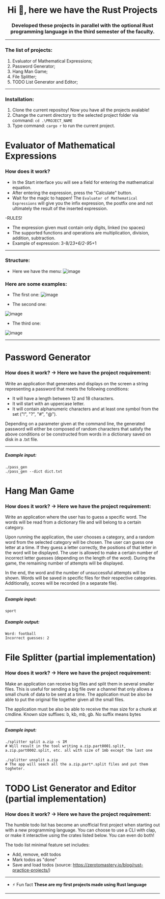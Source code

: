 <h1 align="center">Hi 👋, here we have the Rust Projects</h1>
<h3 align="center">Developed these projects in parallel with the optional Rust programming language in the third semester of the faculty.</h3>

---

<h3 align="left">The list of projects:</h3>

1. Evaluator of Mathematical Expressions;
2. Password Generator;
3. Hang Man Game;
4. File Splitter;
5. TODO List Generator and Editor;

---

<h3 align="left">Installation:</h3>

1. Clone the current repositoy! Now you have all the projects avalable!
2. Change the current directory to the selected project folder via command: ```cd .\PROJECT_NAME```
3. Type command: ```cargo r``` to run the current project.


# Evaluator of Mathematical Expressions

<h3 align="left">How does it work?</h3>

- In the Start interface you will see a field for entering the mathematical equation.
- After entering the expression, press the "Calculate" button.
- Wait for the magic to happen! The ``Evaluator of Mathematical Expressions`` will give you the infix expression, the postfix one and not ultimately the result of the inserted expression.
  
-RULES!

- The expression given must contain only digits, linked (no spaces)
- The supported functions and operations are multiplication, division, addition, subtraction.
- Example of expression: 3-8/2*3+6/2-9*5+1

---

<h3 align="left">Structure:</h3>

- Here we have the menu:
![image](https://github.com/AndromedaOMA/Rust-Language---Projects/assets/116078879/201c45a7-3597-4052-bf4d-0767b92e7044)

<h3 align="left">Here are some examples:</h3>

- The first one:
![image](https://github.com/AndromedaOMA/Rust-Language---Projects/assets/116078879/d2fc8d9e-1714-4dc6-99cc-422bb4eb5083)

- The second one:
  
![image](https://github.com/AndromedaOMA/Rust-Language---Projects/assets/116078879/e9c0dc0c-ced3-428e-8343-d7f7f3a845a2)

- The third one:

![image](https://github.com/AndromedaOMA/Rust-Language---Projects/assets/116078879/d6de001a-11bf-44eb-abcb-e5280049c69a)

---

# Password Generator

<h3 align="left">How does it work? -> Here we have the project requirement:</h3>

Write an application that generates and displays on the screen a string representing a password that meets the following conditions:

- It will have a length between 12 and 18 characters.
- It will start with an uppercase letter.
- It will contain alphanumeric characters and at least one symbol from the set ("!", "?", "#", "@").
  
Depending on a parameter given at the command line, the generated password will either be composed of random characters that satisfy the above conditions or be constructed from words in a dictionary saved on disk in a .txt file.

---
<h5>Example input:</h5>

```./pass_gen``` </br>
```./pass_gen --dict dict.txt```

# Hang Man Game

<h3 align="left">How does it work? -> Here we have the project requirement:</h3>

Write an application where the user has to guess a specific word. The words will be read from a dictionary file and will belong to a certain category.

Upon running the application, the user chooses a category, and a random word from the selected category will be chosen. The user can guess one letter at a time. If they guess a letter correctly, the positions of that letter in the word will be displayed. The user is allowed to make a certain number of incorrect letter guesses (depending on the length of the word). During the game, the remaining number of attempts will be displayed.

In the end, the word and the number of unsuccessful attempts will be shown. Words will be saved in specific files for their respective categories. Additionally, scores will be recorded (in a separate file).

---

<h5>Example input:</h5>

```sport```</br>

<h5>Example output:</h5>

```Word: football```</br>
```Incorrect guesses: 2```

# File Splitter (partial implementation)

<h3 align="left">How does it work? -> Here we have the project requirement:</h3>

Make an application can receive big files and split them in several smaller files. This is useful for sending a big file over a channel that only allows a small chunk of data to be sent at a time. The application must be also be able to put the original file together given all the small files.

The application must be also be able to receive the max size for a chunk at cmdline. Known size suffixes: b, kb, mb, gb. No suffix means bytes

---

<h5>Example input:</h5>

```./splitter split a.zip -s 1M```</br>
```# Will result in the tool writing a.zip.part0001.split, a.zip.part0002.split, etc. all with size of 1mb except the last one```</br>
</br>
```./splitter unsplit a.zip```</br>
```# The app will seach all the a.zip.part*.split files and put them togheter.```</br>

# TODO List Generator and Editor (partial implementation)

<h3 align="left">How does it work? -> Here we have the project requirement:</h3>

The humble todo list has become an unofficial first project when starting out with a new programming language. You can choose to use a CLI with clap, or make it interactive using the crates listed below. You can even do both!

The todo list minimal feature set includes:
- Add, remove, edit todos
- Mark todos as "done"
- Save and load todos
(source: https://zerotomastery.io/blog/rust-practice-projects/)

---
- ⚡ Fun fact **These are my first projects made using Rust language**
---
